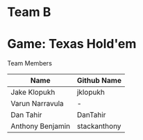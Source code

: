 # Team B
# Game: Texas Hold'em

Team Members

| Name | Github Name |
|-|-|
| Jake Klopukh | jklopukh |
| Varun Narravula | - |
| Dan Tahir | DanTahir |
| Anthony Benjamin | stackanthony |
